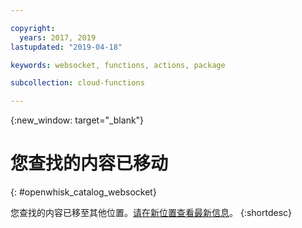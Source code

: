 ```yaml
---

copyright:
  years: 2017, 2019
lastupdated: "2019-04-18"

keywords: websocket, functions, actions, package

subcollection: cloud-functions

---
```


{:new_window: target="_blank"}
# 您查找的内容已移动
{: #openwhisk_catalog_websocket}

您查找的内容已移至其他位置。[请在新位置查看最新信息](/docs/openwhisk?topic=cloud-functions-pkg_websocket)。
{:shortdesc}
